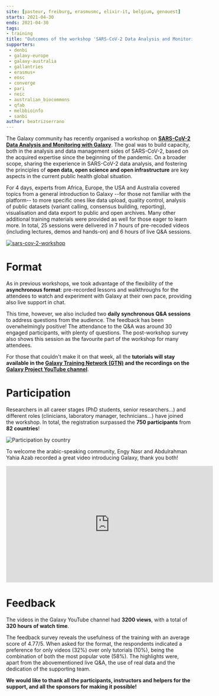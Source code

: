 ```yaml
---
site: [pasteur, freiburg, erasmusmc, elixir-it, belgium, genouest]
starts: 2021-04-30
ends: 2021-04-30
tags:
- training
title: "Outcomes of the workshop 'SARS-CoV-2 Data Analysis and Monitoring with Galaxy'"
supporters:
 - denbi
 - galaxy-europe
 - galaxy-australia
 - gallantries
 - erasmus+
 - eosc
 - converge
 - pari
 - neic
 - australian_biocommons
 - qfab
 - melbbioinfo
 - sanbi
author: beatrizserrano
---
```


The Galaxy community has recently organised a workshop on [__SARS-CoV-2 Data Analysis and Monitoring with Galaxy__](https://galaxyproject.eu/event/2021-06-21-sars-cov-2-data-analysis-monitoring-training/). 
The goal was to build capacity, both in the analysis and data management sides of SARS-CoV-2, based on the acquired expertise since the beginning
of the pandemic. On a broader scope, sharing the experience in SARS-CoV-2 data analysis, and fostering the principles of __open data, open science and open infrastructure__ are key aspects in the current public health global situation.

For 4 days, experts from Africa, Europe, the USA and Australia covered topics from a general introduction to Galaxy --for those not familiar with the platform-- to more specific ones like data upload, quality control, analysis of public datasets (variant calling, consensus building, reporting), visualisation and data export to public and open archives. Many other additional training materials were provided as well for those eager to learn more. In total, 25 sessions were delivered in 7 hours of pre-recoded videos (including lectures, demos and hands-on) and 6 hours of live Q&A sessions. 

[![sars-cov-2-workshop](/assets/media/2021-06-21-sars-cov-2-data-analysis-monitoring-training.png)](https://galaxyproject.eu/event/2021-06-21-sars-cov-2-data-analysis-monitoring-training/)


# Format

As in previous workshops, we took advantage of the flexibility of the __asynchronous format__: pre-recorded lessons and walkthroughs for the attendees to watch and experiment with Galaxy at their own pace, providing also live support in chat.

This time, however, we also included two __daily synchronous Q&A sessions__ to address questions from the audience. The feedback has been overwhelmingly positive! The attendance to the Q&A was around 30 engaged participants, with plenty of questions. The post-workshop survey also shows this session as the favourite part of the workshop for many attendees.

For those that couldn't make it on that week, all the __tutorials will stay available in the [Galaxy Training Network (GTN)](https://training.galaxyproject.org/) and the recordings on the [Galaxy Project YouTube channel](https://www.youtube.com/channel/UCwoMMZPbz1L9AZzvIvrvqYA)__.


# Participation

Researchers in all career stages (PhD students, senior researchers...) and different roles (clinicians, laboratory manager, technicians...) have joined the workshop. In total, the registration surpassed the __750 participants__ from __82 countries__!

![Participation by country](/assets/media/covid_workshop/worldstats.png)

To welcome the arabic-speaking community, Engy Nasr and Abdulrahman Yahia Azab recorded a great video introducing Galaxy, thank you both!

<iframe width="560" height="315" src="https://www.youtube.com/embed/jOlTfKUUZS4" title="YouTube video player" frameborder="0" allow="accelerometer; autoplay; clipboard-write; encrypted-media; gyroscope; picture-in-picture" allowfullscreen></iframe>


# Feedback

The videos in the Galaxy YouTube channel had __3200 views__, with a total of __320 hours of watch time__.

The feedback survey reveals the usefulness of the training with an average score of 4.77/5. When asked for the format, the respondents indicated a preference for only videos (32%) over only tutorials (10%), being the combination of both the most popular vote (58%). The highlights were, apart from the abovementioned live Q&A, the use of real data and the dedication of the supporting team.

__We would like to thank all the participants, instructors and helpers for the support, and all the sponsors for making it possible!__
